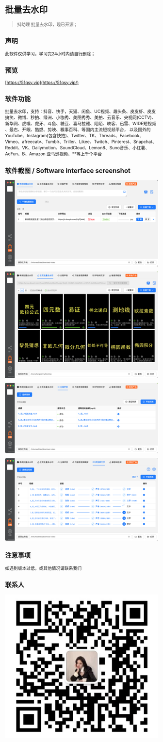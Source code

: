 # 批量去水印
> 抖助理 批量去水印，现已开源；

## 声明
此软件仅供学习，学习完24小时内请自行删除；

## 预览
[https://51qsy.vip](https://51qsy.vip/)

## 软件功能
批量去水印，支持：抖音、快手，天猫、闲鱼、UC视频、趣头条、皮皮虾、皮皮搞笑、微博、秒拍、绿洲、小咖秀、美图秀秀、美拍、云音乐、央视网(CCTV)、新华网、虎嗅、虎牙、斗鱼、糖豆、喜马拉雅、陌陌、映客、迅雷、WIDE短视频 、最右、开眼、酷燃、剪映、糗事百科、等国内主流短视频平台， 以及国外的 YouTube、Instagram(包含快拍)、Twitter、TK、Threads、Facebook、Vimeo、afreecatv、Tumblr、Triller、Likee、Twitch、Pinterest、Snapchat、Reddit、VK、Dailymotion、SoundCloud、Lemon8、Suno音乐、小红薯、AcFun、B、Amazon 亚马逊视频、**等上千个平台

## 软件截图 / Software interface screenshot
![1.jpg](_doc%2Fimage%2F1.jpg)

![2.jpg](_doc%2Fimage%2F2.jpg)

![3.jpg](_doc%2Fimage%2F3.jpg)

![4.jpg](_doc%2Fimage%2F4.jpg)

## 注意事项
如遇到版本过低，或其他情况请联系我们

## 联系人
![联系我们.png](_doc%2Fimage%2Fcontact-us.png)
